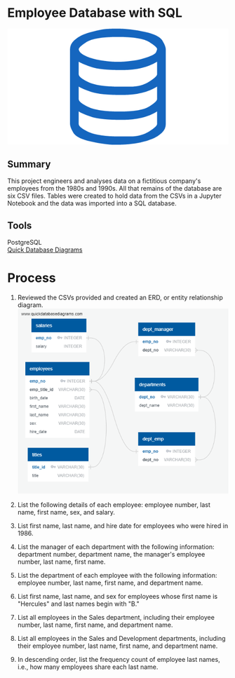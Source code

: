# Employee Database with SQL
![EmployeeSQL/data/sql.png](EmployeeSQL/data/sql.png)
## Summary
This project engineers and analyses data on a fictitious company's employees from the 1980s and 1990s. All that remains of the database are six CSV files. Tables were created to hold data from the CSVs in a Jupyter Notebook and the data was imported into a SQL database.

## Tools
PostgreSQL<br>
[Quick Database Diagrams](http://www.quickdatabasediagrams.com)

# Process

1. Reviewed the CSVs provided and created an ERD, or entity relationship diagram.
![EmployeeSQL/data/ERD.png](EmployeeSQL/data/ERD.png)

2. List the following details of each employee: employee number, last name, first name, sex, and salary.

2. List first name, last name, and hire date for employees who were hired in 1986.

3. List the manager of each department with the following information: department number, department name, the manager's employee number, last name, first name.

4. List the department of each employee with the following information: employee number, last name, first name, and department name.

5. List first name, last name, and sex for employees whose first name is "Hercules" and last names begin with "B."

6. List all employees in the Sales department, including their employee number, last name, first name, and department name.

7. List all employees in the Sales and Development departments, including their employee number, last name, first name, and department name.

8. In descending order, list the frequency count of employee last names, i.e., how many employees share each last name.

